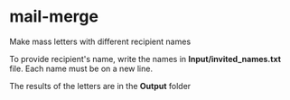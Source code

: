# mail-merge
Make mass letters with different recipient names

To provide recipient's name, write the names in **Input/invited_names.txt** file. Each name must be on a new line.

The results of the letters are in the **Output** folder
